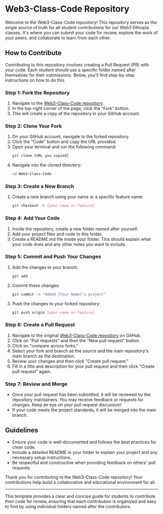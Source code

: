# Web3-Class-Code Repository

Welcome to the Web3-Class-Code repository! This repository serves as the single source of truth for all student contributions for our Web3 Ethiopia classes. It's where you can submit your code for review, explore the work of your peers, and collaborate to learn from each other.

## How to Contribute

Contributing to this repository involves creating a Pull Request (PR) with your code. Each student should use a specific folder named after themselves for their submissions. Below, you'll find step-by-step instructions on how to do this.

### Step 1: Fork the Repository

1. Navigate to the [Web3-Class-Code repository](https://github.com/Web3-Ethiopia/Web3-Class-Code).
2. In the top-right corner of the page, click the "Fork" button.
3. This will create a copy of the repository in your GitHub account.

### Step 2: Clone Your Fork

1. On your GitHub account, navigate to the forked repository.
2. Click the "Code" button and copy the URL provided.
3. Open your terminal and run the following command:
   ```bash
   git clone [URL you copied]
   ```
4. Navigate into the cloned directory:
   ```bash
   cd Web3-Class-Code
   ```

### Step 3: Create a New Branch

1. Create a new branch using your name or a specific feature name:
   ```bash
   git checkout -b [your-name-or-feature]
   ```

### Step 4: Add Your Code

1. Inside the repository, create a new folder named after yourself.
2. Add your project files and code to this folder.
3. Create a README.md file inside your folder. This should explain what your code does and any other notes you want to include.

### Step 5: Commit and Push Your Changes

1. Add the changes to your branch:
   ```bash
   git add .
   ```
2. Commit these changes:
   ```bash
   git commit -m "Added [Your Name]'s project"
   ```
3. Push the changes to your forked repository:
   ```bash
   git push origin [your-name-or-feature]
   ```

### Step 6: Create a Pull Request

1. Navigate to the original [Web3-Class-Code repository](https://github.com/Web3-Ethiopia/Web3-Class-Code) on GitHub.
2. Click on "Pull requests" and then the "New pull request" button.
3. Click on "compare across forks."
4. Select your fork and branch as the source and the main repository's main branch as the destination.
5. Review your changes and then click "Create pull request."
6. Fill in a title and description for your pull request and then click "Create pull request" again.

### Step 7: Review and Merge

- Once your pull request has been submitted, it will be reviewed by the repository maintainers. You may receive feedback or requests for changes. Keep an eye on your pull request discussion!
- If your code meets the project standards, it will be merged into the main branch.

## Guidelines

- Ensure your code is well-documented and follows the best practices for clean code.
- Include a detailed README in your folder to explain your project and any necessary setup instructions.
- Be respectful and constructive when providing feedback on others' pull requests.

Thank you for contributing to the Web3-Class-Code repository! Your contributions help build a collaborative and educational environment for all.

---

This template provides a clear and concise guide for students to contribute their code for review, ensuring that each contribution is organized and easy to find by using individual folders named after the contributors.
